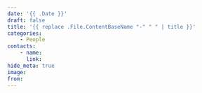 ```yaml
---
date: '{{ .Date }}'
draft: false
title: '{{ replace .File.ContentBaseName "-" " " | title }}'
categories:
    - People
contacts:
    - name: 
      link: 
hide_meta: true
image: 
from: 
---
```

